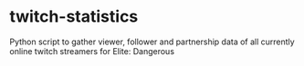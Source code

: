 # twitch-statistics
Python script to gather viewer, follower and partnership data of all currently online twitch streamers for Elite: Dangerous
